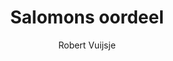 ---
title: "Salomons oordeel"
author: "Robert Vuijsje"
isbn: "904884679X"
isbn13: "9789048846795"
rating: "0"
publisher: "Lebowski"
pages: "240"
publishYear: "2019"
read: "2020"
goodreads_id: "44086917"
language: "nl"
---